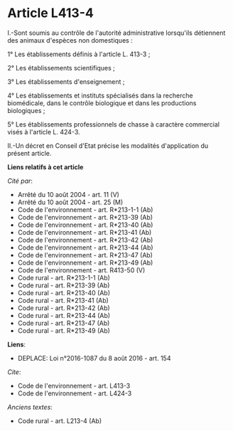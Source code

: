 # Article L413-4

I.-Sont soumis au contrôle de l'autorité administrative lorsqu'ils détiennent des animaux d'espèces non domestiques : 

1° Les établissements définis à l'article L. 413-3 ; 

2° Les établissements scientifiques ; 

3° Les établissements d'enseignement ; 

4° Les établissements et instituts spécialisés dans la recherche biomédicale, dans le contrôle biologique et dans les
productions biologiques ; 

5° Les établissements professionnels de chasse à caractère commercial visés à l'article L. 424-3. 

II.-Un décret en Conseil d'Etat précise les modalités d'application du présent article.

**Liens relatifs à cet article**

_Cité par_:

  - Arrêté du 10 août 2004 - art. 11 (V)
  - Arrêté du 10 août 2004 - art. 25 (M)
  - Code de l'environnement - art. R*213-1-1 (Ab)
  - Code de l'environnement - art. R*213-39 (Ab)
  - Code de l'environnement - art. R*213-40 (Ab)
  - Code de l'environnement - art. R*213-41 (Ab)
  - Code de l'environnement - art. R*213-42 (Ab)
  - Code de l'environnement - art. R*213-44 (Ab)
  - Code de l'environnement - art. R*213-47 (Ab)
  - Code de l'environnement - art. R*213-49 (Ab)
  - Code de l'environnement - art. R413-50 (V)
  - Code rural - art. R*213-1-1 (Ab)
  - Code rural - art. R*213-39 (Ab)
  - Code rural - art. R*213-40 (Ab)
  - Code rural - art. R*213-41 (Ab)
  - Code rural - art. R*213-42 (Ab)
  - Code rural - art. R*213-44 (Ab)
  - Code rural - art. R*213-47 (Ab)
  - Code rural - art. R*213-49 (Ab)

**Liens**:

  - DEPLACE: Loi n°2016-1087 du 8 août 2016 - art. 154

_Cite_:

  - Code de l'environnement - art. L413-3
  - Code de l'environnement - art. L424-3

_Anciens textes_:

  - Code rural - art. L213-4 (Ab)
